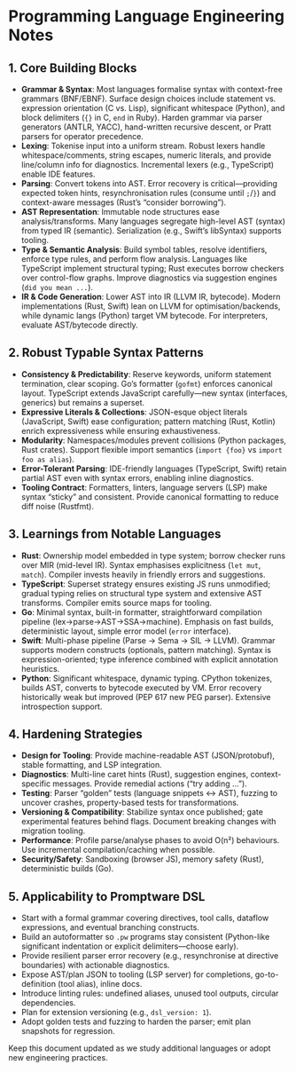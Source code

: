 # Programming Language Engineering Notes

## 1. Core Building Blocks
- **Grammar & Syntax**: Most languages formalise syntax with context-free grammars (BNF/EBNF). Surface design choices include statement vs. expression orientation (C vs. Lisp), significant whitespace (Python), and block delimiters (`{}` in C, `end` in Ruby). Harden grammar via parser generators (ANTLR, YACC), hand-written recursive descent, or Pratt parsers for operator precedence.
- **Lexing**: Tokenise input into a uniform stream. Robust lexers handle whitespace/comments, string escapes, numeric literals, and provide line/column info for diagnostics. Incremental lexers (e.g., TypeScript) enable IDE features.
- **Parsing**: Convert tokens into AST. Error recovery is critical—providing expected token hints, resynchronisation rules (consume until `;`/`}`) and context-aware messages (Rust’s “consider borrowing”).
- **AST Representation**: Immutable node structures ease analysis/transforms. Many languages segregate high-level AST (syntax) from typed IR (semantic). Serialization (e.g., Swift’s libSyntax) supports tooling.
- **Type & Semantic Analysis**: Build symbol tables, resolve identifiers, enforce type rules, and perform flow analysis. Languages like TypeScript implement structural typing; Rust executes borrow checkers over control-flow graphs. Improve diagnostics via suggestion engines (`did you mean ...`).
- **IR & Code Generation**: Lower AST into IR (LLVM IR, bytecode). Modern implementations (Rust, Swift) lean on LLVM for optimisation/backends, while dynamic langs (Python) target VM bytecode. For interpreters, evaluate AST/bytecode directly.

## 2. Robust Typable Syntax Patterns
- **Consistency & Predictability**: Reserve keywords, uniform statement termination, clear scoping. Go’s formatter (`gofmt`) enforces canonical layout. TypeScript extends JavaScript carefully—new syntax (interfaces, generics) but remains a superset.
- **Expressive Literals & Collections**: JSON-esque object literals (JavaScript, Swift) ease configuration; pattern matching (Rust, Kotlin) enrich expressiveness while ensuring exhaustiveness.
- **Modularity**: Namespaces/modules prevent collisions (Python packages, Rust crates). Support flexible import semantics (`import {foo}` vs `import foo as alias`).
- **Error-Tolerant Parsing**: IDE-friendly languages (TypeScript, Swift) retain partial AST even with syntax errors, enabling inline diagnostics.
- **Tooling Contract**: Formatters, linters, language servers (LSP) make syntax “sticky” and consistent. Provide canonical formatting to reduce diff noise (Rustfmt).

## 3. Learnings from Notable Languages
- **Rust**: Ownership model embedded in type system; borrow checker runs over MIR (mid-level IR). Syntax emphasises explicitness (`let mut`, `match`). Compiler invests heavily in friendly errors and suggestions.
- **TypeScript**: Superset strategy ensures existing JS runs unmodified; gradual typing relies on structural type system and extensive AST transforms. Compiler emits source maps for tooling.
- **Go**: Minimal syntax, built-in formatter, straightforward compilation pipeline (lex→parse→AST→SSA→machine). Emphasis on fast builds, deterministic layout, simple error model (`error` interface).
- **Swift**: Multi-phase pipeline (Parse → Sema → SIL → LLVM). Grammar supports modern constructs (optionals, pattern matching). Syntax is expression-oriented; type inference combined with explicit annotation heuristics.
- **Python**: Significant whitespace, dynamic typing. CPython tokenizes, builds AST, converts to bytecode executed by VM. Error recovery historically weak but improved (PEP 617 new PEG parser). Extensive introspection support.

## 4. Hardening Strategies
- **Design for Tooling**: Provide machine-readable AST (JSON/protobuf), stable formatting, and LSP integration.
- **Diagnostics**: Multi-line caret hints (Rust), suggestion engines, context-specific messages. Provide remedial actions (“try adding …”).
- **Testing**: Parser “golden” tests (language snippets ↔ AST), fuzzing to uncover crashes, property-based tests for transformations.
- **Versioning & Compatibility**: Stabilize syntax once published; gate experimental features behind flags. Document breaking changes with migration tooling.
- **Performance**: Profile parse/analyse phases to avoid O(n²) behaviours. Use incremental compilation/caching when possible.
- **Security/Safety**: Sandboxing (browser JS), memory safety (Rust), deterministic builds (Go).

## 5. Applicability to Promptware DSL
- Start with a formal grammar covering directives, tool calls, dataflow expressions, and eventual branching constructs.
- Build an autoformatter so `.pw` programs stay consistent (Python-like significant indentation or explicit delimiters—choose early).
- Provide resilient parser error recovery (e.g., resynchronise at directive boundaries) with actionable diagnostics.
- Expose AST/plan JSON to tooling (LSP server) for completions, go-to-definition (tool alias), inline docs.
- Introduce linting rules: undefined aliases, unused tool outputs, circular dependencies.
- Plan for extension versioning (e.g., `dsl_version: 1`).
- Adopt golden tests and fuzzing to harden the parser; emit plan snapshots for regression.

Keep this document updated as we study additional languages or adopt new engineering practices.
